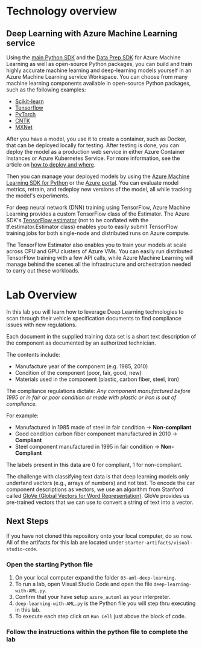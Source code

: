 # Technology overview

## Deep Learning with Azure Machine Learning service
Using the [main Python SDK](https://docs.microsoft.com/python/api/overview/azure/ml/intro?view=azure-ml-py) and the [Data Prep SDK](https://docs.microsoft.com/python/api/overview/azure/dataprep/intro?view=azure-dataprep-py) for Azure Machine Learning as well as open-source Python packages, you can build and train highly accurate machine learning and deep-learning models yourself in an Azure Machine Learning service Workspace. You can choose from many machine learning components available in open-source Python packages, such as the following examples:

- [Scikit-learn](https://scikit-learn.org/stable/)
- [Tensorflow](https://www.tensorflow.org/)
- [PyTorch](https://pytorch.org/)
- [CNTK](https://www.microsoft.com/en-us/cognitive-toolkit/)
- [MXNet](https://mxnet.incubator.apache.org/)

After you have a model, you use it to create a container, such as Docker, that can be deployed locally for testing. After testing is done, you can deploy the model as a production web service in either Azure Container Instances or Azure Kubernetes Service. For more information, see the article on [how to deploy and where](https://docs.microsoft.com/azure/machine-learning/service/how-to-deploy-and-where).

Then you can manage your deployed models by using the [Azure Machine Learning SDK for Python](https://docs.microsoft.com/python/api/overview/azure/ml/intro?view=azure-ml-py) or the [Azure portal](https://portal.azure.com). You can evaluate model metrics, retrain, and redeploy new versions of the model, all while tracking the model's experiments.

For deep neural network (DNN) training using TensorFlow, Azure Machine Learning provides a custom TensorFlow class of the Estimator. The Azure SDK's [TensorFlow estimator](https://docs.microsoft.com/python/api/azureml-train-core/azureml.train.dnn.tensorflow?view=azure-ml-py) (not to be conflated with the tf.estimator.Estimator class) enables you to easily submit TensorFlow training jobs for both single-node and distributed runs on Azure compute.

The TensorFlow Estimator also enables you to train your models at scale across CPU and GPU clusters of Azure VMs. You can easily run distributed TensorFlow training with a few API calls, while Azure Machine Learning will manage behind the scenes all the infrastructure and orchestration needed to carry out these workloads.

# Lab Overview
In this lab you will learn how to leverage Deep Learning technologies to scan through their vehicle specification documents to find compliance issues with new regulations.

Each document in the supplied training data set is a short text description of the component as documented by an authorized technician.

The contents include:
- Manufacture year of the component (e.g. 1985, 2010)
- Condition of the component (poor, fair, good, new)
- Materials used in the component (plastic, carbon fiber, steel, iron)

The compliance regulations dictate:
*Any component manufactured before 1995 or in fair or poor condition or made with plastic or iron is out of compliance.*

For example:
* Manufactured in 1985 made of steel in fair condition -> **Non-compliant**
* Good condition carbon fiber component manufactured in 2010 -> **Compliant**
* Steel component manufactured in 1995 in fair condition -> **Non-Compliant**

The labels present in this data are 0 for compliant, 1 for non-compliant.

The challenge with classifying text data is that deep learning models only undertand vectors (e.g., arrays of numbers) and not text. To encode the car component descriptions as vectors, we use an algorithm from Stanford called [GloVe (Global Vectors for Word Representation)](https://nlp.stanford.edu/projects/glove/). GloVe provides us pre-trained vectors that we can use to convert a string of text into a vector. 

## Next Steps

If you have not cloned this repository onto your local computer, do so now. All of the artifacts for this lab are located under `starter-artifacts/visual-studio-code`.

### Open the starting Python file
1. On your local computer expand the folder `03-aml-deep-learning`.
2. To run a lab, open Visual Studio Code and open the file `deep-learning-with-AML.py`.
3. Confirm that your have setup `azure_automl` as your interpreter.
4. `deep-learning-with-AML.py` is the Python file you will step thru executing in this lab.
5. To execute each step click on `Run Cell` just above the block of code. 

### Follow the instructions within the python file to complete the lab
